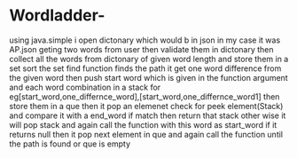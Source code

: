 # Wordladder-
using java.simple i open dictonary which would b in json in my case it was AP.json
geting two words from user
then validate them in dictonary
then collect all the words from dictonary of given word length and store them in a set
sort the set
find function finds the path
it get one word difference from the given word then
push start word which is given in the function argument
and each word combination in a stack for eg[start_word,one_differnce_word],[start_word,one_differnce_word1]
then store them in a que
then it pop an elemenet
check for peek element(Stack)
and compare it with a end_word if match then return that stack
other wise it will pop stack and again call the function with this word as start_word
if it returns null
then it pop next element
in que 
and again call the function until the path is found or que is empty
